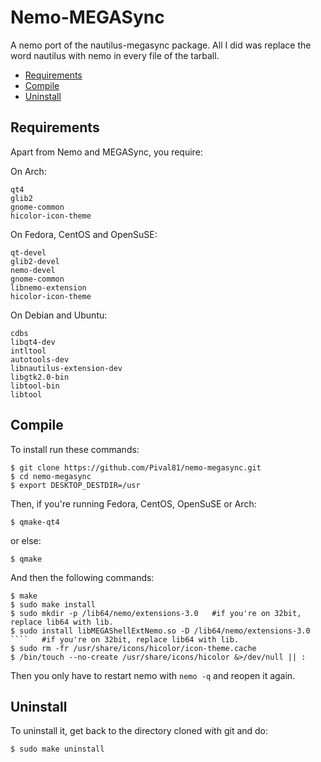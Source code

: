 # Nemo-MEGASync
A nemo port of the nautilus-megasync package. All I did was replace the word nautilus with nemo in every file of the tarball.

* [Requirements](#requirements)
* [Compile](#compile)
* [Uninstall](#uninstall)


## Requirements

Apart from Nemo and MEGASync, you require:

On Arch:
````
qt4
glib2
gnome-common
hicolor-icon-theme
````

On Fedora, CentOS and OpenSuSE:
````
qt-devel
glib2-devel
nemo-devel
gnome-common
libnemo-extension
hicolor-icon-theme
````

On Debian and Ubuntu:
````
cdbs
libqt4-dev
intltool
autotools-dev
libnautilus-extension-dev
libgtk2.0-bin
libtool-bin
libtool
````
## Compile

To install run these commands:
````
$ git clone https://github.com/Pival81/nemo-megasync.git
$ cd nemo-megasync
$ export DESKTOP_DESTDIR=/usr
````
Then, if you're running Fedora, CentOS, OpenSuSE or Arch:
````
$ qmake-qt4
````
or else:
````
$ qmake
````
And then the following commands:
````
$ make
$ sudo make install
$ sudo mkdir -p /lib64/nemo/extensions-3.0   #if you're on 32bit, replace lib64 with lib.
$ sudo install libMEGAShellExtNemo.so -D /lib64/nemo/extensions-3.0 ````   #if you're on 32bit, replace lib64 with lib.
$ sudo rm -fr /usr/share/icons/hicolor/icon-theme.cache
$ /bin/touch --no-create /usr/share/icons/hicolor &>/dev/null || :
````
Then you only have to restart nemo with ```` nemo -q ```` and reopen it again.

## Uninstall

To uninstall it, get back to the directory cloned with git and do:
````
$ sudo make uninstall
````
